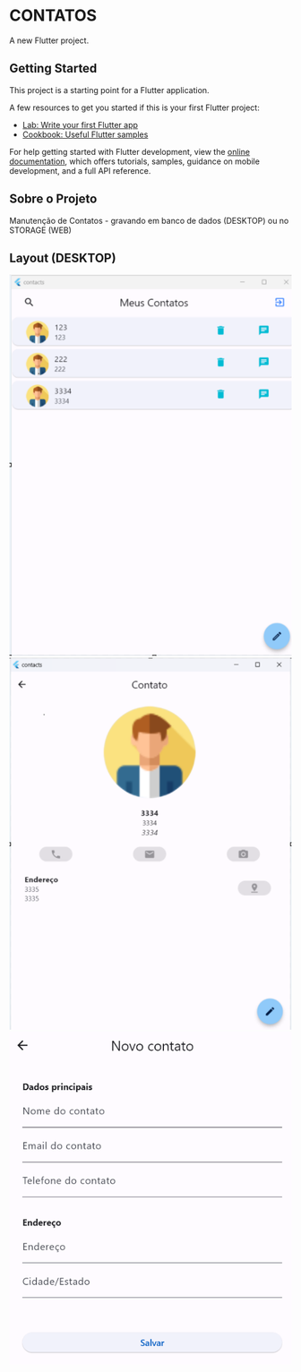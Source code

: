# CONTATOS

A new Flutter project.

## Getting Started

This project is a starting point for a Flutter application.

A few resources to get you started if this is your first Flutter project:

- [Lab: Write your first Flutter app](https://docs.flutter.dev/get-started/codelab)
- [Cookbook: Useful Flutter samples](https://docs.flutter.dev/cookbook)

For help getting started with Flutter development, view the
[online documentation](https://docs.flutter.dev/), which offers tutorials,
samples, guidance on mobile development, and a full API reference.

## Sobre o Projeto

Manutenção de Contatos - gravando em banco de dados (DESKTOP) ou no STORAGE (WEB)

## Layout (DESKTOP)

![HOME](/assets/images/153040.png)
![DETA](/assets/images/155142.png)
![EDIT](/assets/images/154026.png)

